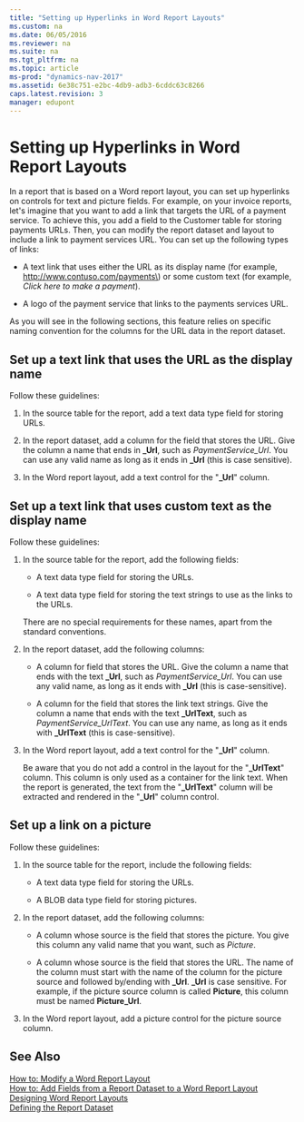 ```yaml
---
title: "Setting up Hyperlinks in Word Report Layouts"
ms.custom: na
ms.date: 06/05/2016
ms.reviewer: na
ms.suite: na
ms.tgt_pltfrm: na
ms.topic: article
ms-prod: "dynamics-nav-2017"
ms.assetid: 6e38c751-e2bc-4db9-adb3-6cddc63c8266
caps.latest.revision: 3
manager: edupont
---
```

# Setting up Hyperlinks in Word Report Layouts
In a report that is based on a Word report layout, you can set up hyperlinks on controls for text and picture fields. For example, on your invoice reports, let's imagine that you want to add a link that targets the URL of a payment service. To achieve this, you add a field to the Customer table for storing payments URLs. Then, you can modify the report dataset and layout to include a link to payment services URL. You can set up the following types of links:  
  
-   A text link that uses either the URL as its display name \(for example, http://www.contuso.com/payments\) or some custom text \(for example, *Click here to make a payment*\).  
  
-   A logo of the payment service that links to the payments services URL.  
  
 As you will see in the following sections, this feature relies on specific naming convention for the columns for the URL data in the report dataset.  
  
## Set up a text link that uses the URL as the display name  
 Follow these guidelines:  
  
1.  In the source table for the report, add a text data type field for storing URLs.  
  
2.  In the report dataset, add a column for the field that stores the URL. Give the column a name that ends in **\_Url**, such as *PaymentService\_Url*. You can use any valid name as long as it ends in **\_Url** \(this is case sensitive\).  
  
3.  In the Word report layout, add a text control for the "**\_Url**" column.  
  
## Set up a text link that uses custom text as the display name  
 Follow these guidelines:  
  
1.  In the source table for the report, add the following fields:  
  
    -   A text data type field for storing the URLs.  
  
    -   A text data type field for storing the text strings to use as the links to the URLs.  
  
     There are no special requirements for these names, apart from the standard conventions.  
  
2.  In the report dataset, add the following columns:  
  
    -   A column for field that stores the URL. Give the column a name that ends with the text **\_Url**, such as *PaymentService\_Url*. You can use any valid name, as long as it ends with **\_Url** \(this is case-sensitive\).  
  
    -   A column for the field that stores the link text strings. Give the column a name that ends with the text **\_UrlText**, such as *PaymentService\_UrlText*. You can use any name, as long as it ends with **\_UrlText** \(this is case-sensitive\).  
  
3.  In the Word report layout, add a text control for the "**\_Url**" column.  
  
     Be aware that you do not add a control in the layout for the "**\_UrlText**" column. This column is only used as a container for the link text. When the report is generated, the text from the "**\_UrlText**" column will be extracted and rendered in the "**\_Url**" column control.  
  
## Set up a link on a picture  
 Follow these guidelines:  
  
1.  In the source table for the report, include the following fields:  
  
    -   A text data type field for storing the URLs.  
  
    -   A BLOB data type field for storing pictures.  
  
2.  In the report dataset, add the following columns:  
  
    -   A column whose source is the field that stores the picture. You give this column any valid name that you want, such as *Picture*.  
  
    -   A column whose source is the field that stores the URL. The name of the column must start with the name of the column for the picture source and followed by/ending with **\_Url**. **\_Url** is case sensitive. For example, if the picture source column is called **Picture**, this column must be named **Picture\_Url**.  
  
3.  In the Word report layout, add a picture control for the picture source column.  
  
## See Also  
 [How to: Modify a Word Report Layout](How-to--Modify%20a%20Word%20Report%20Layout.md)   
 [How to: Add Fields from a Report Dataset to a Word Report Layout](How-to--Add%20Fields%20from%20a%20Report%20Dataset%20to%20a%20Word%20Report%20Layout.md)   
 [Designing Word Report Layouts](Designing-Word-Report-Layouts.md)   
 [Defining the Report Dataset](Defining-the-Report-Dataset.md)
